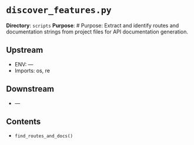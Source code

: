 # `discover_features.py`

**Directory**: `scripts`
**Purpose**: # Purpose: Extract and identify routes and documentation strings from project files for API documentation generation.

## Upstream
- ENV: —
- Imports: os, re

## Downstream
- —

## Contents
- `find_routes_and_docs()`